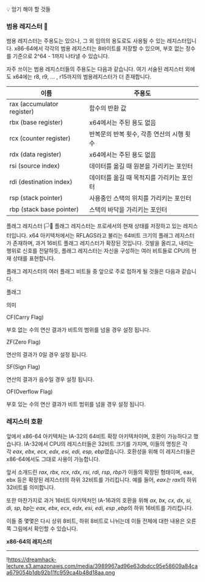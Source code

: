 <aside>
💡 암기 해야 할 것들

</aside>

### **범용 레지스터 🧺**

범용 레지스터는 주용도는 있으나, 그 외 임의의 용도로도 사용될 수 있는 레지스터입니다. x86-64에서 각각의 범용 레지스터는 8바이트를 저장할 수 있으며, 부호 없는 정수를 기준으로 2^64 - 1까지 나타낼 수 있습니다.

자주 쓰이는 범용 레지스터들의 주용도는 다음과 같습니다. 여기 서술된 레지스터 외에도 x64에는 r8, r9, … , r15까지의 범용레지스터가 더 존재합니다.

| 이름 | 주용도 |
| --- | --- |
| rax (accumulator register) | 함수의 반환 값 |
| rbx (base register) | x64에서는 주된 용도 없음 |
| rcx (counter register) | 반복문의 반복 횟수, 각종 연산의 시행 횟수 |
| rdx (data register) | x64에서는 주된 용도 없음 |
| rsi (source index) | 데이터를 옮길 때 원본을 가리키는 포인터 |
| rdi (destination index) | 데이터를 옮길 때 목적지를 가리키는 포인터 |
| rsp (stack pointer) | 사용중인 스택의 위치를 가리키는 포인터 |
| rbp (stack base pointer) | 스택의 바닥을 가리키는 포인터 |

플래그 레지스터 🏳️🏴
플래그 레지스터는 프로세서의 현재 상태를 저장하고 있는 레지스터입니다. x64 아키텍처에서는 RFLAGS라고 불리는 64비트 크기의 플래그 레지스터가 존재하며, 과거 16비트 플래그 레지스터가 확장된 것입니다. 깃발을 올리고, 내리는 행위로 신호를 전달하듯, 플래그 레지스터는 자신을 구성하는 여러 비트들로 CPU의 현재 상태를 표현합니다.

플래그 레지스터의 여러 플래그 비트들 중 앞으로 주로 접하게 될 것들은 다음과 같습니다.

플래그

의미

CF(Carry Flag)

부호 없는 수의 연산 결과가 비트의 범위를 넘을 경우 설정 됩니다.

ZF(Zero Flag)

연산의 결과가 0일 경우 설정 됩니다.

SF(Sign Flag)

연산의 결과가 음수일 경우 설정 됩니다.

OF(Overflow Flag)

부호 있는 수의 연산 결과가 비트 범위를 넘을 경우 설정 됩니다.

### **레지스터 호환**

앞에서 x86-64 아키텍처는 IA-32의 64비트 확장 아키텍처이며, 호환이 가능하다고 했습니다. IA-32에서 CPU의 레지스터들은 32비트 크기를 가지며, 이들의 명칭은 각각 *eax, ebx, ecx, edx, esi, edi, esp, ebp*였습니다. 호환성을 위해 이 레지스터들은 x86-64에서도 그대로 사용이 가능합니다.

앞서 소개드린 *rax, rbx, rcx, rdx, rsi, rdi, rsp, rbp*가 이들의 확장된 형태이며, eax, ebx 등은 확장된 레지스터의 하위 32비트를 가리킵니다. 예를 들어, *eax는 rax*의 하위 32비트를 의미합니다.

또한 마찬가지로 과거 16비트 아키텍처인 IA-16과의 호환을 위해 *ax, bx, cx, dx, si, di, sp, bp*는 *eax, ebx*, *ecx*, *edx, esi, edi, esp ,ebp*의 하위 16비트를 가리킵니다.

이들 중 몇몇은 다시 상위 8비트, 하위 8비트로 나뉘는데 이들 전체에 대한 내용은 오른쪽 그림에서 확인할 수 있습니다.

**x86-64의 레지스터**

---

!https://dreamhack-lecture.s3.amazonaws.com/media/3989967ad96e63dbdcc95e58609a84caa679054b1db92b11fc959ca4b48d18aa.png
